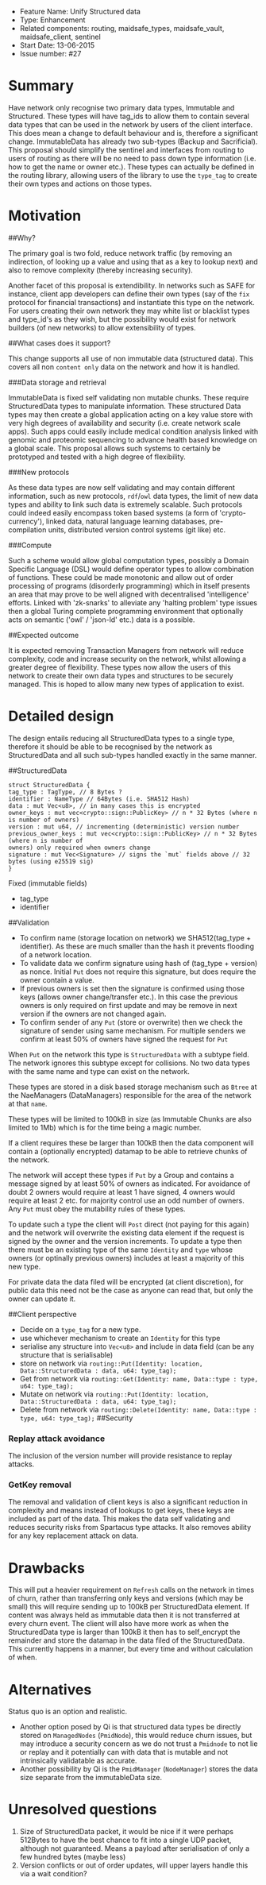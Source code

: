 - Feature Name: Unify Structured  data
- Type: Enhancement
- Related components: routing, maidsafe_types, maidsafe_vault, maidsafe_client, sentinel
- Start Date: 13-06-2015
- Issue number: #27

# Summary

Have network only recognise two primary data types, Immutable and Structured. These types will have tag_ids to allow them to contain several data types that can be used in the network by users of the client interface.
This does mean a change to default behaviour and is, therefore a significant change. ImmutableData has already two sub-types (Backup and Sacrificial). This proposal should simplify the sentinel and interfaces from routing to users of routing as there will be no need to pass down type information (i.e. how to get the name or owner etc.). These types can actually be defined in the routing library, allowing users of the library to use the `type_tag` to create their own types and actions on those types.

# Motivation

##Why?

The primary goal is two fold, reduce network traffic (by removing an indirection, of looking up a value
and using that as a key to lookup next) and also to remove complexity (thereby increasing security).

Another facet of this proposal is extendibility. In networks such as SAFE for instance, client app developers can define their own types (say of the `fix` protocol for financial transactions) and instantiate this type on the network. For users creating their own network they may white list or blacklist types and type_id's as they wish, but the possibility would exist for network builders (of new networks) to allow extensibility of types.  

##What cases does it support?

This change supports all use of non immutable data (structured data). This covers all non `content only` data
on the network and how it is handled.

###Data storage and retrieval

ImmutableData is fixed self validating non mutable chunks. These require StructuredData types to manipulate information. These structured Data types may then create a global application acting on a key value store with very high degrees of availability and security (i.e. create network scale apps). Such apps could easily include medical condition analysis linked with genomic and proteomic sequencing to advance health based knowledge on a global scale. This proposal allows such systems to certainly be prototyped and tested with a high degree of flexibility.

###New protocols

As these data types are now self validating and may contain different information, such as new protocols, `rdf`/`owl` data types, the limit of new data types and ability to link such data is extremely scalable. Such protocols could indeed easily encompass token based systems (a form of 'crypto-currency'), linked data, natural language learning databases, pre-compilation units, distributed version control systems (git like) etc.

###Compute

Such a scheme would allow global computation types, possibly a Domain Specific Language (DSL) would define operator types to allow combination of functions. These could be made monotonic and allow out of order processing of programs (disorderly programming) which in itself presents an area that may prove to be well aligned with decentralised 'intelligence' efforts. Linked with 'zk-snarks' to alleviate any 'halting problem' type issues then a global Turing complete programming environment that optionally acts on semantic ('owl' / 'json-ld' etc.) data is a possible.

##Expected outcome


It is expected removing Transaction Managers from network will reduce complexity, code and increase security on the network, whilst allowing a greater degree of flexibility. These types now allow the users of this network to create their own data types and structures to be securely managed. This is hoped to allow many new types of application to exist.

# Detailed design

The design entails reducing all StructuredData types to a single type, therefore it should be able to be recognised by the network as StructuredData and all such sub-types handled exactly in the same manner.

##StructuredData

```
struct StructuredData {
tag_type : TagType, // 8 Bytes ?
identifier : NameType // 64Bytes (i.e. SHA512 Hash)
data : mut Vec<u8>, // in many cases this is encrypted
owner_keys : mut vec<crypto::sign::PublicKey> // n * 32 Bytes (where n is number of owners)
version : mut u64, // incrementing (deterministic) version number
previous_owner_keys : mut vec<crypto::sign::PublicKey> // n * 32 Bytes (where n is number of
owners) only required when owners change
signature : mut Vec<Signature> // signs the `mut` fields above // 32 bytes (using e25519 sig)
}
```

Fixed (immutable fields)
- tag_type
- identifier

##Validation

- To confirm name (storage location on network) we SHA512(tag_type + identifier). As these are much
  smaller than the hash it prevents flooding of a network location.
- To validate data we confirm signature using hash of (tag_type + version) as nonce. Initial `Put`
  does not require this signature, but does require the owner contain a value.
- If previous owners is set then the signature is confirmed using those keys (allows owner
  change/transfer etc.). In this case the previous owners is only required on first update and may be
  remove in next version if the owners are not changed again.
- To confirm sender of any `Put` (store or overwrite) then we check the signature of sender using same mechanism. For multiple senders we confirm at least 50% of owners have signed the request for `Put`

When `Put` on the network this type is `StructuredData` with a subtype field. The network ignores this subtype
except for collisions. No two data types with the same name and type can exist on the network.

These types are stored in a disk based storage mechanism such as `Btree` at the NaeManagers (DataManagers) responsible for the area of the network at that `name`.

These types will be limited to 100kB in size (as Immutable Chunks are also limited to 1Mb) which is for the time being a magic number.

If a client requires these be larger than 100kB then the data component will contain a (optionally encrypted) datamap to be able to retrieve chunks of the network.

The network will accept these types if `Put` by a Group and contains a message signed by at least 50% of owners as indicated. For avoidance of doubt 2 owners would require at least 1 have signed, 4 owners would require at least 2 etc. for majority control use an odd number of owners. Any `Put` must obey the mutability rules of these types.

To update such a type the client will `Post` direct (not paying for this again) and the network will overwrite the existing data element if the request is signed by the owner and the version increments. To update a type then there must be an existing type of the same `Identity` and `type` whose owners (or optinally previous owners) includes at least a majority of this new type.

For private data the data filed will be encrypted (at client discretion), for public data this need not be the case as anyone can read that, but only the owner can update it.

##Client perspective

- Decide on a `type_tag` for a new type.
- use whichever mechanism to create an `Identity` for this type
- serialise any structure into `Vec<u8>` and include in data field (can be any structure that is serialisable)
- store on network via `routing::Put(Identity: location, Data::StructuredData : data, u64: type_tag);`
- Get from network via `routing::Get(Identity: name, Data::type : type, u64: type_tag);`
- Mutate on network via `routing::Put(Identity: location, Data::StructuredData : data, u64: type_tag);`
- Delete from network via `routing::Delete(Identity: name, Data::type : type, u64: type_tag);`
##Security

### Replay attack avoidance

The inclusion of the version number will provide resistance to replay attacks.

### GetKey removal

The removal and validation of client keys is also a significant reduction in complexity and means instead of lookups to get keys, these keys are included as part of the data. This makes the data self validating and reduces security risks from Spartacus type attacks. It also removes ability for any key replacement attack on data.

# Drawbacks

This will put a heavier requirement on `Refresh` calls on the network in times of churn, rather than transferring only keys and versions (which may be small) this will require sending up to 100kB per StructuredData element. If content was always held as immutable data then it is not transferred at every churn event.
The client will also have more work as when the StructuredData type is larger than 100kB it then has to self_encrypt the remainder and store the datamap in the data filed of the StructuredData. This currently happens in a manner, but every time and without calculation of when.

# Alternatives

Status quo is an option and realistic.

- Another option posed by Qi is that structured data types be directly stored on `ManagedNodes` (`PmidNode`), this would reduce churn issues, but may introduce a security concern as we do not trust a `Pmidnode` to not lie or replay and it potentially can with data that is mutable and not intrinsically validatable as accurate.
- Another possibility by Qi is the `PmidManager` (`NodeManager`) stores the data size separate from the immutableData size.  


# Unresolved questions

1. Size of StructuredData packet, it would be nice if it were perhaps 512Bytes to have the best chance to fit into a single UDP packet, although not guaranteed. Means a payload after serialisation of only a few hundred bytes (maybe less)
2. Version conflicts or out of order updates, will upper layers handle this via a wait condition?
